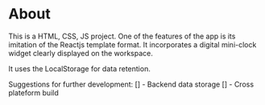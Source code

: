 # About

This is a HTML, CSS, JS project. One of the features of the app is its imitation of the Reactjs template format.
It incorporates a digital mini-clock widget clearly displayed on the workspace.

It uses the LocalStorage for data retention.

Suggestions for further development:
[] - Backend data storage
[] - Cross plateform build
